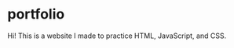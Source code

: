 # portfolio
Hi! This is a website I made to practice HTML, JavaScript, and CSS.
<!-- quick update: 
git add . && git commit -m "Updated README" && git push origin main -->